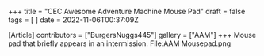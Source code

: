 +++
title = "CEC Awesome Adventure Machine Mouse Pad"
draft = false
tags = [ ]
date = 2022-11-06T00:37:09Z

[Article]
contributors = ["BurgersNuggs445"]
gallery = ["AAM"]
+++
Mouse pad that briefly appears in an  intermission.<gallery>
File:AAM Mousepad.png
</gallery>